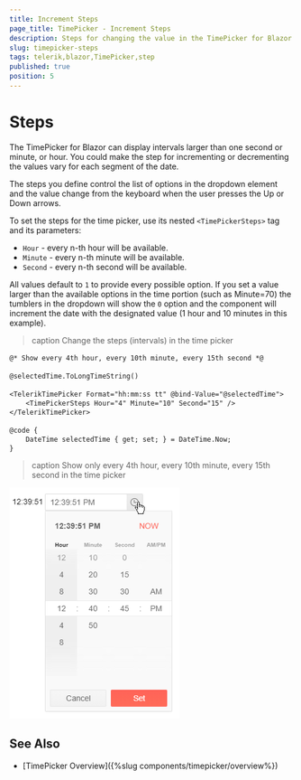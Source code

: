 ```yaml
---
title: Increment Steps
page_title: TimePicker - Increment Steps
description: Steps for changing the value in the TimePicker for Blazor.
slug: timepicker-steps
tags: telerik,blazor,TimePicker,step
published: true
position: 5
---
```


# Steps

The TimePicker for Blazor can display intervals larger than one second or minute, or hour. You could make the step for incrementing or decrementing the values vary for each segment of the date.

The steps you define control the list of options in the dropdown element and the value change from the keyboard when the user presses the Up or Down arrows.

To set the steps for the time picker, use its nested `<TimePickerSteps>` tag and its parameters:

* `Hour` - every n-th hour will be available.
* `Minute` - every n-th minute will be available.
* `Second` - every n-th second will be available.

All values default to `1` to provide every possible option. If you set a value larger than the available options in the time portion (such as Minute=70) the tumblers in the dropdown will show the `0` option and the component will increment the date with the designated value (1 hour and 10 minutes in this example).

>caption Change the steps (intervals) in the time picker

````CSHTML
@* Show every 4th hour, every 10th minute, every 15th second *@

@selectedTime.ToLongTimeString()

<TelerikTimePicker Format="hh:mm:ss tt" @bind-Value="@selectedTime">
    <TimePickerSteps Hour="4" Minute="10" Second="15" />
</TelerikTimePicker>

@code {
    DateTime selectedTime { get; set; } = DateTime.Now;
}
````

>caption Show only every 4th hour, every 10th minute, every 15th second in the time picker

![Intervals (steps) in the time picker](images/time-picker-intevals.png)



## See Also

* [TimePicker Overview]({%slug components/timepicker/overview%})

